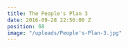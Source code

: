 ```yaml
---
title: The People's Plan 3
date: 2016-09-28 22:56:00 Z
position: 68
image: "/uploads/People's-Plan-3.jpg"
---
```


